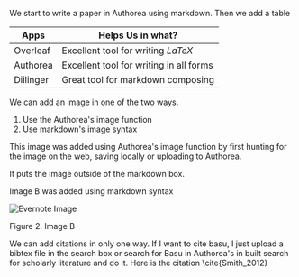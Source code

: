 We start to write a paper in Authorea using markdown. Then we add a table 

| Apps | Helps Us in what? |
|------|-------------------|
| Overleaf | Excellent tool for writing $LaTeX$ |
| Authorea | Excellent tool for writing in all forms |
| Diilinger | Great tool for markdown composing |

We can add an image in one of the two ways. 

1. Use the Authorea's image function
2. Use markdown's image syntax

This image was added using Authorea's image function by first hunting for the image on the web, saving locally or uploading to Authorea.

It puts the image outside of the markdown box. 

Image B was added using markdown syntax

![Evernote Image](https://2.bp.blogspot.com/-w43bmhoixTg/WZLzI82VuNI/AAAAAAAAZJo/eNCG37MjDhgLMhjdVBimZwiXqptNF0QBACLcBGAs/s1600/Evernote.png)

Figure 2. Image B

We can add citations in only one way. If I want to cite basu, I just upload a bibtex file in the search box or search for Basu in Authorea's in built search for scholarly literature and do it. Here is the citation \cite{Smith_2012}



